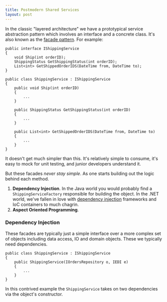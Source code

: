 ```yaml
---
title: Postmodern Shared Services
layout: post
---
```


In the classic "layered architecture" we have a prototypical service abstraction pattern which involves an interface and a concrete class. It's also known as the [facade pattern](https://en.wikipedia.org/wiki/Facade_pattern "facades"). For example:  

    public interface IShippingService
    {
        void Ship(int orderID);
        ShippingStatus GetShippingStatus(int orderID);
        List<int> GetShippedOrderIDS(DateTime from, DateTime to);
    }
    
    public class ShippingService : IShippingService
    {
        public void Ship(int orderID)
        {
            ...
        }
        
        public ShippingStatus GetShippingStatus(int orderID)
        {
            ...
        }
        
        public List<int> GetShippedOrderIDS(DateTime from, DateTime to)
        {
            ...
        }
    }
    
It doesn't get much simpler than this. It's relatively simple to consume, it's easy to mock for unit testing, and junior developers understand it.

But these facades *never stay simple*. As one starts building out the logic behind each method. 

1. **Dependency Injection**. In the Java world you would probably find a `ShippingServiceFactory` responsible for building the object. In the .NET world, we've fallen in love with [dependency injection](https://en.wikipedia.org/wiki/Dependency_injection "dependency injection") frameworks and IoC containers to much chagrin.
2. **Aspect Oriented Programming**. 

### Dependency Injection

These facades are typically just a simple interface over a more complex set of objects including data access, IO and domain objects. These we typically need dependencies.

    public class ShippingService : IShippingService
    {
        public ShippingService(IOrdersRepository o, IEDI e)
        {
            ...
        }
    }

In this contrived example the `ShippingService` takes on two dependencies via the object's constructor. 